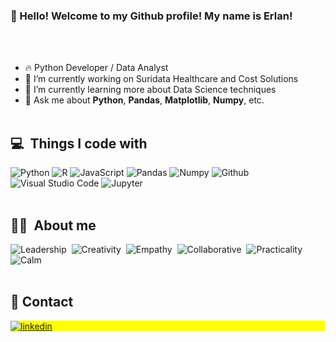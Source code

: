 ### 👋 Hello! Welcome to my Github profile! My name is Erlan!

<br><br>
- 🔥 Python Developer / Data Analyst
- 🔭 I’m currently working on Suridata Healthcare and Cost Solutions
- 🌱 I’m currently learning more about Data Science techniques
- 💬 Ask me about **Python**, **Pandas**, **Matplotlib**, **Numpy**, etc.
<br><br>

## 💻 &nbsp;Things I code with

![Python](https://img.shields.io/badge/-Python-000?&logo=Python)
![R](https://img.shields.io/badge/-R-000?&logo=R)
![JavaScript](https://img.shields.io/badge/-JavaScript-000?&logo=JavaScript)
![Pandas](https://img.shields.io/badge/-Pandas-000?&logo=Pandas)
![Numpy](https://img.shields.io/badge/-Numpy-000?&logo=Numpy)
![Github](https://img.shields.io/badge/-Github-000?&logo=Github)
![Visual Studio Code](https://img.shields.io/badge/-Visual%20Studio%20Code-000?&logo=Visual%20Studio%20Code)
![Jupyter](https://img.shields.io/badge/-Jupyter-000?&logo=Jupyter)
<br><br>

## ✌🏻 &nbsp;About me

![Leadership](https://img.shields.io/badge/-Leadership-05122A?style=flat&logo=Leadership)&nbsp;
![Creativity](https://img.shields.io/badge/-Creativity-05122A?style=flat&logo=creativity)&nbsp;
![Empathy](https://img.shields.io/badge/-Empathy-05122A?style=flat&logo=empathy)&nbsp;
![Collaborative](https://img.shields.io/badge/-Collaborative-05122A?style=flat&logo=collaborative)&nbsp;
![Practicality](https://img.shields.io/badge/-Practicality-05122A?style=flat&logo=practicality)&nbsp;
![Calm](https://img.shields.io/badge/-Calm-05122A?style=flat&logo=calm)&nbsp;
<br><br>

## 🪪 Contact

<p align="left" style="background:yellow">
<a href="[https://www.linkedin.com/in/erlanlealdalmeida/" target="_blank">
  <img align="center" src="https://img.shields.io/badge/-erlanleal-05122A?style=flat&logo=linkedin" alt="linkedin"/>
</a>
</p>



